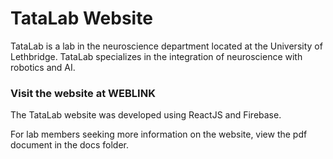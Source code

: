 # TataLab Website

TataLab is a lab in the neuroscience department located at the University of Lethbridge. TataLab specializes in the integration of neuroscience with robotics and AI.

### Visit the website at WEBLINK

The TataLab website was developed using ReactJS and Firebase.

For lab members seeking more information on the website, view the pdf document in the docs folder.

